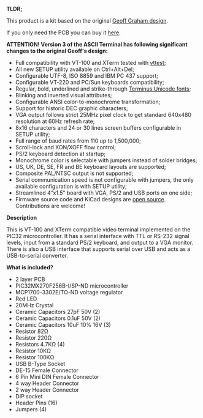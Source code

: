 **TLDR;**

This product is a kit based on the original [Geoff Graham design](http://geoffg.net/terminal.html).

If you only need the PCB you can buy it [here](https://www.tindie.com/products/petrohi/geoffs-vt100-terminal-pcb/).

**ATTENTION! Version 3 of the ASCII Terminal has following significant changes to the original Geoff's design:**

- Full compatibility with VT-100 and XTerm tested with [vttest](https://invisible-island.net/vttest/);
- All new SETUP utility available on Ctrl+Alt+Del;
- Configurable UTF-8, ISO 8859 and IBM PC 437 support;
- Configurable VT-220 and PC/Sun keyboards compatibility;
- Regular, bold, underlined and strike-through [Terminus Unicode fonts](http://terminus-font.sourceforge.net/);
- Blinking and inverted visual attributes;
- Configurable ANSI color-to-monochrome transformation;
- Support for historic DEC graphic characters;
- VGA output follows strict 25MHz pixel clock to get standard 640x480 resolution at 60Hz refresh rate;
- 8x16 characters and 24 or 30 lines screen buffers configurable in SETUP utility;
- Full range of baud rates from 110 up to 1,500,000;
- Scroll-lock and XON/XOFF flow control;
- PS/2 keyboard detection at startup;
- Monochrome color is selectable with jumpers instead of solder bridges;
- US, UK, DE, SE, FR and BE keyboard layouts are supported;
- Composite PAL/NTSC output is not supported;
- Serial communication speed is not configurable with jumpers, the only available configuration is with SETUP utility;
- Streamlined 4″x1.5″ board with VGA, PS/2 and USB ports on one side;
- Firmware source code and KiCad designs are [open source](https://github.com/petrohi/terminal). Contributions are welcome!

**Description**

This is VT-100 and XTerm compatible video terminal implemented on the PIC32 microcontroller. It has a serial interface with TTL or RS-232 signal levels, input from a standard PS/2 keyboard, and output to a VGA monitor. There is also a USB interface that supports serial over USB and acts as a USB-to-serial converter.

**What is included?**

- 2 layer PCB
- PIC32MX270F256B-I/SP-ND microcontroller
- MCP1700-3302E/TO-ND voltage regulator
- Red LED
- 20MHz Crystal
- Ceramic Capacitors 27pF 50V (2)
- Ceramic Capacitors 0.1uF 50V (2)
- Ceramic Capacitors 10uF 10% 16V (3)
- Resistor 82Ω
- Resistor 220Ω
- Resistors 4.7KΩ (4)
- Resistor 10KΩ
- Resistor 100KΩ
- USB B-Type Socket
- DE-15 Female Connector
- 6 Pin Mini DIN Female Connector
- 4 way Header Connector
- 2 way Header Connector
- DIP socket
- Header Pins (16)
- Jumpers (4)